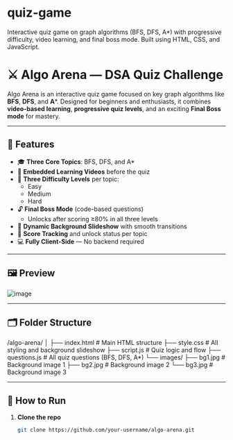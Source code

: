# quiz-game
Interactive quiz game on graph algorithms (BFS, DFS, A*) with progressive difficulty, video learning, and final boss mode. Built using HTML, CSS, and JavaScript.
# ⚔️ Algo Arena — DSA Quiz Challenge

Algo Arena is an interactive quiz game focused on key graph algorithms like **BFS**, **DFS**, and **A***. Designed for beginners and enthusiasts, it combines **video-based learning**, **progressive quiz levels**, and an exciting **Final Boss mode** for mastery.

---

## 🎯 Features

- 🎓 **Three Core Topics**: BFS, DFS, and A\*
- 🎥 **Embedded Learning Videos** before the quiz
- 🧠 **Three Difficulty Levels** per topic:
  - Easy
  - Medium
  - Hard
- 🔓 **Final Boss Mode** (code-based questions)
  - Unlocks after scoring ≥80% in all three levels
- 🌄 **Dynamic Background Slideshow** with smooth transitions
- 🧾 **Score Tracking** and unlock status per topic
- 💻 **Fully Client-Side** — No backend required

---

## 🖼️ Preview

![image](https://github.com/user-attachments/assets/900c5cd0-75fa-4707-ab80-db9d4c0ef2d2)


---

## 🗂 Folder Structure

/algo-arena/
│
├── index.html           # Main HTML structure
├── style.css            # All styling and background slideshow
├── script.js            # Quiz logic and flow
├── questions.js         # All quiz questions (BFS, DFS, A*)
└── images/
    ├── bg1.jpg          # Background image 1
    ├── bg2.jpg          # Background image 2
    └── bg3.jpg          # Background image 3


---

## 🚀 How to Run

1. **Clone the repo**  
   ```bash
   git clone https://github.com/your-username/algo-arena.git
